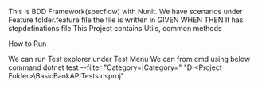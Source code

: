 ﻿This is BDD Framework(specflow) with Nunit. We have scenarios under Feature folder.feature file the file is written in GIVEN WHEN THEN It has stepdefinations file This Project contains Utils, common methods

How to Run

We can run Test explorer under Test Menu
We can from cmd using below command 
dotnet test --filter "Category=<Tag Name1>|Category=<Tag Name2>" "D:\<Project Folder>\BasicBankAPITests.csproj"